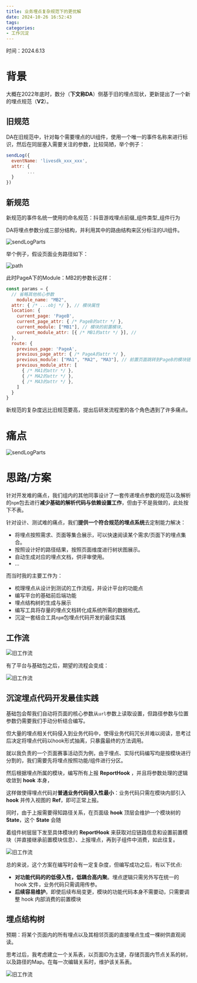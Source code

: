 ```yaml
---
title: 业务埋点复杂规范下的更优解
date: 2024-10-26 16:52:43
tags:
categories:
- 工作沉淀
---
```



时间：2024.6.13

# 背景

大概在2022年底时，数分（**下文称DA**）侧基于旧的埋点现状，更新提出了一个新的埋点规范（**V2**）。

## 旧规范

DA在旧规范中，针对每个需要埋点的UI组件，使用一个唯一的事件名称来进行标识，然后在同层塞入需要关注的参数，比较简陋，举个例子：

```javascript
sendLog({
  eventName: 'livesdk_xxx_xxx',
  attr: {
		...
  }
})
```

## 新规范

新规范的事件名统⼀使⽤的命名规范：抖⾳游戏埋点前缀\_组件类型\_组件⾏为

DA将埋点参数分成三部分结构，并利用其中的路由结构来区分标注的UI组件。

![sendLogParts](sendLogParts.png)

举个例子，假设页面业务路径如下：

![path](path.png)

此时PageA下的Module：MB2的参数长这样：

```javascript
const params = {
  // 省略其他核心参数
	module_name: "MB2",
  attr: { /* ...obj */ }, // 模块属性
  location: {
    current_page: 'PageB',
    current_page_attr: { /* PageB的attr */ },
    current_module: ["MB1"], // 模块的前置模块,
    current_module_attr: [{ /* MB1的attr */ }], //
  },
  route: {
    previous_page: 'PageA',
    previous_page_attr: { /* PageA的attr */ },
    previous_module: ["MA1", "MA2", "MA3"], // 前置页面跳转到PageB的模块链
    previous_module_attr: [
      { /* MA1的attr */ },
      { /* MA2的attr */ },
      { /* MA3的attr */ },
    ]
  }
}
```

新规范的复杂度远比旧规范要高，提出后研发流程里的各个角色遇到了许多痛点。

# 痛点

![sendLogParts](pain.png)

# 思路/方案

针对开发难的痛点，我们组内的其他同事设计了一套传递埋点参数的规范以及解析的`npm`包去进行**减少基础的解析代码与依赖设置工作**，但由于不是我做的，此处按下不表。

针对设计、测试难的痛点，我们**提供一个符合规范的埋点系统**去定制能力解决：

- 将埋点按照需求、页面等集合展示，可以快速阅读某个需求/页面下的埋点集合。
- 按照设计好的路径结果，按照页面维度进行树状图展示。
- 自动生成对应的埋点文档，供评审使用。
- ...

而当时我的主要工作为：

- 梳理埋点从设计到测试的工作流程，并设计平台的功能点
- 编写平台的基础前后端功能
- 埋点结构树的生成与展示
- 编写工具将存量的埋点文档转化成系统所需的数据格式。
- 沉淀一套结合工具`npm`包埋点代码开发的最佳实践

## 工作流

![旧工作流](process_old.png)

有了平台与基础包之后，期望的流程会变成：

![旧工作流](process_new.png)

## 沉淀埋点代码开发最佳实践

基础包会帮我们自动将页面的核心参数从`url`参数上读取设置，但路径参数与位置参数仍需要我们手动分析结合编写。

但大量的埋点相关代码侵入到业务代码中，使得业务代码冗长并难以阅读，思考过后决定将埋点代码以hook形式抽离，只暴露最终的方法调用。

就以我负责的⼀个⻚⾯赛事活动⻚为例，由于埋点、实际代码编写均是按模块进⾏分割的，我们需要先将埋点按照功能/组件进⾏分区。

然后根据埋点所属的模块，编写所有上报 **ReportHook** ，并且将参数处理的逻辑收敛到 **hook** 本⾝，

这样做使得埋点代码对**普通业务代码侵⼊性最⼩**：业务代码只需在模块内部引⼊ **hook** 并传⼊视图的 **Ref**，即可正常上报。

同时，由于上报需要得知路径关系，在⻚⾯级 **hook** 顶层会维护⼀个模块树的 **State**，这个 **State** 会随

着组件树层层下发⾄具体模块的 **ReportHook** 来获取对应链路信息和设置前置模块（并直接继承前置模块信息）、上报埋点，再到⼦组件中消费，如此往复。

![旧工作流](example.png)

总的来说，这个⽅案在编写时会有⼀定复杂度，但编写成功之后，有以下优点:

- **对功能代码的的低侵⼊性，低耦合⾼内聚**。埋点逻辑只需另外写在统⼀的 hook ⽂件，业务代码只需调⽤传参。
- **后续容易维护**。即使后续布局变更，模块的功能代码本⾝不需要动，只需要调整 hook 内部消费的前置模块

## 埋点结构树

预期：将某个页面内的所有埋点以及其相邻页面的直接埋点生成一棵树供直观阅读。

思考过后，我考虑建⽴⼀个关系表，以⻚⾯ID为主键，存储⻚⾯内节点关系的树，以及路径的Map。在每一次编辑关系时，维护该关系表。

![旧工作流](graph.png)

